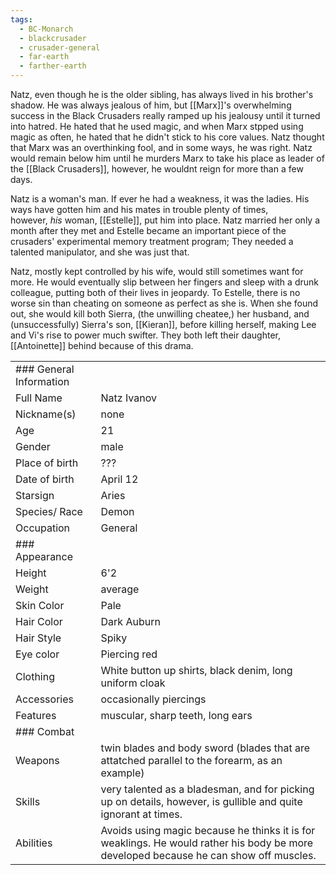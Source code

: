 ```yaml
---
tags:
  - BC-Monarch
  - blackcrusader
  - crusader-general
  - far-earth
  - farther-earth
---
```

Natz, even though he is the older sibling, has always lived in his brother's shadow. He was always jealous of him, but [[Marx]]'s overwhelming success in the Black Crusaders really ramped up his jealousy until it turned into hatred. He hated that he used magic, and when Marx stpped using magic as often, he hated that he didn't stick to his core values. Natz thought that Marx was an overthinking fool, and in some ways, he was right. Natz would remain below him until he murders Marx to take his place as leader of the [[Black Crusaders]], however, he wouldnt reign for more than a few days.

Natz is a woman's man. If ever he had a weakness, it was the ladies. His ways have gotten him and his mates in trouble plenty of times, however, _his_ woman, [[Estelle]], put him into place. Natz married her only a month after they met and Estelle became an important piece of the crusaders' experimental memory treatment program; They needed a talented manipulator, and she was just that.

Natz, mostly kept controlled by his wife, would still sometimes want for more. He would eventually slip between her fingers and sleep with a drunk colleague, putting both of their lives in jeopardy. To Estelle, there is no worse sin than cheating on someone as perfect as she is. When she found out, she would kill both Sierra, (the unwilling cheatee,) her husband, and (unsuccessfully) Sierra's son, [[Kieran]], before killing herself, making Lee and Vi's rise to power much swifter. They both left their daughter, [[Antoinette]] behind because of this drama.

|   |   |
|---|---|
|### General Information||
|Full Name|Natz Ivanov|
|Nickname(s)|none|
|Age|21|
|Gender|male|
|Place of birth|???|
|Date of birth|April 12|
|Starsign|Aries|
|Species/ Race|Demon|
|Occupation|General|
|### Appearance||
|Height|6'2|
|Weight|average|
|Skin Color|Pale|
|Hair Color|Dark Auburn|
|Hair Style|Spiky|
|Eye color|Piercing red|
|Clothing|White button up shirts, black denim, long uniform cloak|
|Accessories|occasionally piercings|
|Features|muscular, sharp teeth, long ears|
|### Combat||
|Weapons|twin blades and body sword (blades that are attatched parallel to the forearm, as an example)|
|Skills|very talented as a bladesman, and for picking up on details, however, is gullible and quite ignorant at times.|
|Abilities|Avoids using magic because he thinks it is for weaklings. He would rather his body be more developed because he can show off muscles.|